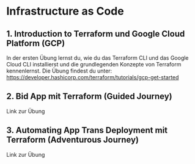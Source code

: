 # Infrastructure as Code

## 1. Introduction to Terraform und Google Cloud Platform (GCP)

In der ersten Übung lernst du, wie du das Terraform CLI und das Google Cloud CLI installierst und die grundlegenden Konzepte von Terraform kennenlernst. Die Übung findest du unter: https://developer.hashicorp.com/terraform/tutorials/gcp-get-started

## 2. Bid App mit Terraform (Guided Journey)

Link zur Übung

## 3. Automating App Trans Deployment mit Terraform (Adventurous Journey)

Link zur Übung

